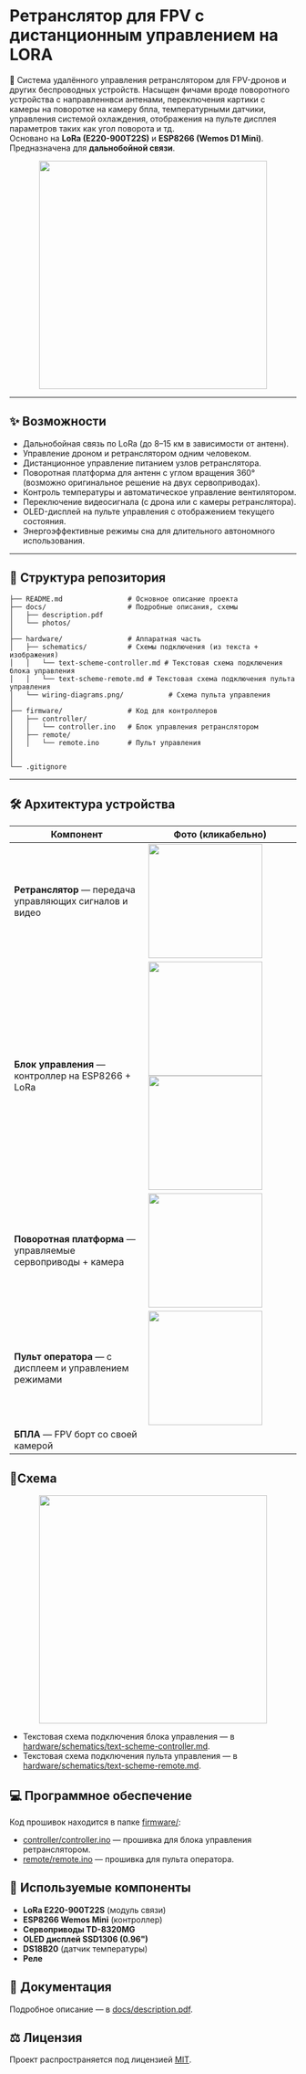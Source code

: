 # Ретранслятор для FPV с дистанционным управлением на LORA

📡 Система удалённого управления ретранслятором для FPV-дронов и других беспроводных устройств. Насыщен фичами вроде поворотного устройства с направленнвси антенами, переключения картики с камеры на поворотке на камеру бпла, температурными датчики, управления системой охлаждения, отображения на пульте дисплея параметров таких как угол поворота и тд.  
Основано на **LoRa (E220-900T22S)** и **ESP8266 (Wemos D1 Mini)**.  
Предназначена для **дальнобойной связи**.



<p align="center">
  <a href="docs/photos/front_view_comments.jpg">
    <img src="docs/photos/front_view_comments.jpg" width="400" />
  </a>
</p>


---

## ✨ Возможности
- Дальнобойная связь по LoRa (до 8–15 км в зависимости от антенн).
- Управление дроном и ретранслятором одним человеком. 
- Дистанционное управление питанием узлов ретранслятора.  
- Поворотная платформа для антенн с углом вращения 360° (возможно оригинальное решение на двух сервоприводах).  
- Контроль температуры и автоматическое управление вентилятором.  
- Переключение видеосигнала (с дрона или с камеры ретранслятора).  
- OLED-дисплей на пульте управления с отображением текущего состояния.  
- Энергоэффективные режимы сна для длительного автономного использования.  

---

## 📂 Структура репозитория
```lora-dx/
├── README.md                # Основное описание проекта
├── docs/                    # Подробные описания, схемы
│   ├── description.pdf
│   └── photos/
│
├── hardware/                # Аппаратная часть
│   ├── schematics/          # Схемы подключения (из текста + изображения)
│   │   └── text-scheme-controller.md # Текстовая схема подключения блока управления
│   │   └── text-scheme-remote.md # Текстовая схема подключения пульта управления
│   └── wiring-diagrams.png/           # Схема пульта управления
│
├── firmware/                # Код для контроллеров
│   ├── controller/          
│   │   └── controller.ino   # Блок управления ретранслятором
│   ├── remote/              
│   │   └── remote.ino       # Пульт управления
│
│
└── .gitignore
```
---



## 🛠️ Архитектура устройства

| Компонент | Фото (кликабельно) |
|-----------|------|
| **Ретранслятор** — передача управляющих сигналов и видео | <img src="docs/photos/front_view.png" width="200"/> |
| **Блок управления** — контроллер на ESP8266 + LoRa | <img src="docs/photos/station.jpg" width="200"/> <img src="docs/photos/station_open.png" width="200"/> |
| **Поворотная платформа** — управляемые сервоприводы + камера | <img src="docs/photos/platform.jpg" width="200"/> |
| **Пульт оператора** — с дисплеем и управлением режимами | <img src="docs/photos/remote_control.png" width="200"/> |
| **БПЛА** — FPV борт со своей камерой |  |




## 🔌Схема 
<p align="center">
  <a href="hardware/wiring-diagrams.png">
    <img src="hardware/wiring-diagrams.png" width="400" />
  </a>
</p>

- Текстовая схема подключения блока управления  — в [hardware/schematics/text-scheme-controller.md](hardware/schematics/text-scheme-controller.md).
- Текстовая схема подключения пульта управления  — в [hardware/schematics/text-scheme-remote.md](hardware/schematics/text-scheme-remote.md).

## 💻 Программное обеспечение

Код прошивок находится в папке [firmware/](firmware/):

- [controller/controller.ino](firmware/controller/controller.ino) — прошивка для блока управления ретранслятором.
- [remote/remote.ino](firmware/remote/remote.ino) — прошивка для пульта оператора.

  
## 🔧 Используемые компоненты
- **LoRa E220-900T22S** (модуль связи)  
- **ESP8266 Wemos Mini** (контроллер)  
- **Сервоприводы TD-8320MG**  
- **OLED дисплей SSD1306 (0.96")**  
- **DS18B20** (датчик температуры)  
- **Реле**  

## 📑 Документация
Подробное описание  — в [docs/description.pdf](docs/description.pdf).

## ⚖️ Лицензия
Проект распространяется под лицензией [MIT](LICENSE).

